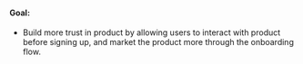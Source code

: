 #### Goal:

-   Build more trust in product by allowing users to interact with product before signing up, and market the product more through the onboarding flow.